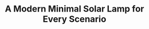 ---
layout: project
title: "A Modern Minimal Solar Lamp for Every Scenario"
client: "Golden Trees"
year: "2016"
sector: "Solar lighting"
description: "A compact, solar-powered LED lamp with a flexible arm for versatile use and effortless attachment to various objects."
brief: "Our client needed an innovative design for a solar silicone lamp. We discovered an opportunity to create a versatile lamp with essential features that complements different decors and adapts to various situations."
solution: "This lamp embodies modern minimal design by focusing on essential elements—the light and its flexible neck/stand. The versatile form allows it to stand on its own or be attached to a variety of objects, making it suitable for a wide range of scenarios while maintaining a sleek and uncluttered aesthetic."
services:
 - "design research"
 - "ideation"
 - "innovation"
 - "user-centered design"
 - "3D CAD modeling"
 - "color"
 - "material"
 - "finish selection (CMF)"
 - "design presentation"
link: "http://goldentreestechnology.com/"
main_image: "/assets/images/projects/golden_trees__solar_lamp_flexible_post/h_w_flexi solar lamp.jpg"
images:
 - "/assets/images/projects/golden_trees__solar_lamp_flexible_post/p_w_flexi solar lamp_01.jpg"
 - "/assets/images/projects/golden_trees__solar_lamp_flexible_post/p_w_flexi solar lamp_02.jpg"
 - "/assets/images/projects/golden_trees__solar_lamp_flexible_post/p_w_flexi solar lamp_03.jpg"
permalink: /golden_trees__solar_lamp_flexible_post/
---